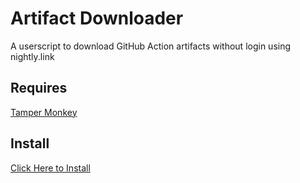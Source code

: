# Artifact Downloader
A userscript to download GitHub Action artifacts without login using nightly.link

## Requires

[Tamper Monkey](https://chrome.google.com/webstore/detail/tampermonkey/dhdgffkkebhmkfjojejmpbldmpobfkfo)

## Install

[Click Here to Install](https://github.com/rushiranpise/ArtifactDownloader/raw/main/ArtifactDownloader.user.js)


